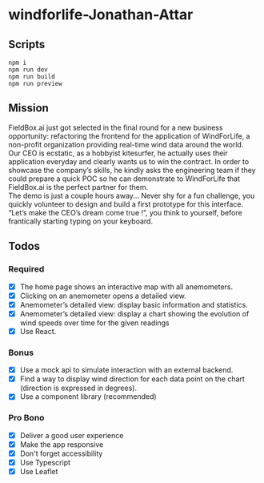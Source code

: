 # windforlife-Jonathan-Attar

## Scripts

```
npm i
npm run dev
npm run build
npm run preview
```

## Mission

FieldBox.ai just got selected in the final round for a new business opportunity: refactoring the frontend for the application of WindForLife, a non-profit organization providing real-time wind data around the world.  
Our CEO is ecstatic, as a hobbyist kitesurfer, he actually uses their application everyday and clearly wants us to win the contract. In order to showcase the company’s skills, he kindly asks the engineering team if they could prepare a quick POC so he can demonstrate to WindForLife that FieldBox.ai is the perfect partner for them.  
The demo is just a couple hours away... Never shy for a fun challenge, you quickly volunteer to design and build a first prototype for this interface. “Let’s make the CEO’s dream come true !”, you think to yourself, before frantically starting typing on your keyboard.

## Todos

### Required

- [x] The home page shows an interactive map with all anemometers.
- [x] Clicking on an anemometer opens a detailed view.
- [x] Anemometer’s detailed view: display basic information and statistics.
- [x] Anemometer’s detailed view: display a chart showing the evolution of wind speeds over time for the given readings
- [x] Use React.

### Bonus

- [x] Use a mock api to simulate interaction with an external backend.
- [x] Find a way to display wind direction for each data point on the chart (direction is expressed in degrees).
- [x] Use a component library (recommended)

### Pro Bono

- [x] Deliver a good user experience
- [x] Make the app responsive
- [x] Don't forget accessibility
- [x] Use Typescript
- [x] Use Leaflet
